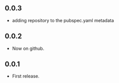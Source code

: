 ## 0.0.3

-   adding repository to the pubspec.yaml metadata

## 0.0.2

-   Now on github.

## 0.0.1

-   First release.
